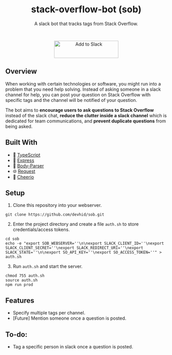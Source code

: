 <h1 align="center">stack-overflow-bot (sob)</h1>
<p align="center">A slack bot that tracks tags from Stack Overflow.</p>

<br>
<p align="center"><a href="https://slack.com/oauth/authorize?scope=incoming-webhook,team%3Aread,bot,channels%3Aread,chat%3Awrite%3Abot&client_id=382846627254.393789273477"><img alt="Add to Slack" height="54" width="200" src="https://platform.slack-edge.com/img/add_to_slack@2x.png" srcset="https://platform.slack-edge.com/img/add_to_slack.png 1x, https://platform.slack-edge.com/img/add_to_slack@2x.png 2x" /></a></p>


## Overview
When working with certain technologies or software, you might run into a problem that you need help solving. Instead of asking someone in a slack channel for help, you can post your question on Stack Overflow with specific tags and the channel will be notified of your question. 

The bot aims to **encourage users to ask questions to Stack Overflow** instead of the slack chat, **reduce the clutter inside a slack channel** which is dedicated for team communications, and **prevent duplicate questions** from being asked.

## Built With
  * :high_brightness: [TypeScript](https://www.typescriptlang.org/)
  * :rocket: [Express](https://expressjs.com/)
  * :wrench: [Body-Parser](https://github.com/expressjs/body-parser)
  * :globe_with_meridians: [Request](https://github.com/request/request)
  * :trident: [Cheerio](https://cheerio.js.org/)
  
## Setup
1. Clone this repository into your webserver.
  ```
  git clone https://github.com/devhid/sob.git
  ```
  
2. Enter the project directory and create a file `auth.sh` to store credentials/access tokens.
  ```
  cd sob
  echo -e "export SOB_WEBSERVER=''\n\nexport SLACK_CLIENT_ID=''\nexport SLACK_CLIENT_SECRET=''\nexport SLACK_REDIRECT_URI=''\nexport SLACK_STATE=''\n\nexport SO_API_KEY=''\nexport SO_ACCESS_TOKEN=''" > auth.sh
  ```

3. Run `auth.sh` and start the server.
  ```
  chmod 755 auth.sh
  source auth.sh
  npm run prod
  ```
## Features
  * Specify multiple tags per channel.
  * [Future] Mention someone once a question is posted.

## To-do:
  * Tag a specific person in slack once a question is posted.
 

